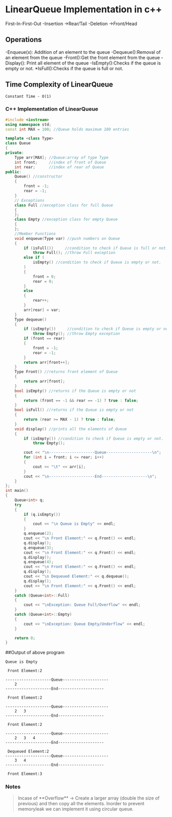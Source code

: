# LinearQueue Implementation in c++

First-In-First-Out
-Insertion ->Rear/Tail
-Deletion ->Front/Head

## Operations

-Enqueue(x): Addition of an element to the queue
-Dequeue():Removal of an element from the queue
-Front():Get the front element from the queue
-Display(): Print all element of the queue
-IsEmpty():Checks if the queue is empty or not.
\*IsFull():Checks if the queue is full or not.

## Time Complexity of LinearQueue

> <p>

    Constant Time - O(1)

</p>

### C++ Implementation of LinearQueue

```c++
#include <iostream>
using namespace std;
const int MAX = 100; //Queue holds maximum 100 entries

template <class Type>
class Queue
{
private:
    Type arr[MAX]; //Queue:array of type Type
    int front;     //index of front of Queue
    int rear;      //index of rear of Queue
public:
    Queue() //constructor
    {
        front = -1;
        rear = -1;
    }
    // Exceptions
    class Full //exception class for full Queue
    {
    };
    class Empty //exception class for empty Queue
    {
    };
    //Member Functions
    void enqueue(Type var) //push numbers on Queue
    {
        if (isFull())     //condition to check if Queue is full or not.
            throw Full(); //throw Full exception
        else if (
            isEmpty() //condition to check if Queue is empty or not.
        )
        {
            front = 0;
            rear = 0;
        }
        else
        {
            rear++;
        }
        arr[rear] = var;
    }
    Type dequeue()
    {
        if (isEmpty())     //condition to check if Queue is empty or not.
            throw Empty(); //throw Empty exception
        if (front == rear)
        {
            front = -1;
            rear = -1;
        }
        return arr[front++];
    }
    Type Front() //returns front element of Queue
    {
        return arr[front];
    }
    bool isEmpty() //returns if the Queue is empty or not
    {
        return (front == -1 && rear == -1) ? true : false;
    }
    bool isFull() //returns if the Queue is empty or not
    {
        return (rear >= MAX - 1) ? true : false;
    }
    void display() //prints all the elements of Queue
    {
        if (isEmpty()) //condition to check if Queue is empty or not.
            throw Empty();

        cout << "\n--------------------Queue--------------------\n";
        for (int i = front; i <= rear; i++)
        {
            cout << "\t" << arr[i];
        }
        cout << "\n--------------------End--------------------\n";
    }
};
int main()
{
    Queue<int> q;
    try
    {
        if (q.isEmpty())
        {
            cout << "\n Queue is Empty" << endl;
        }
        q.enqueue(2);
        cout << "\n Front Element:" << q.Front() << endl;
        q.display();
        q.enqueue(3);
        cout << "\n Front Element:" << q.Front() << endl;
        q.display();
        q.enqueue(4);
        cout << "\n Front Element:" << q.Front() << endl;
        q.display();
        cout << "\n Dequeued Element:" << q.dequeue();
        q.display();
        cout << "\n Front Element:" << q.Front() << endl;
    }
    catch (Queue<int>::Full)
    {
        cout << "\nException: Queue Full/Overflow" << endl;
    }
    catch (Queue<int>::Empty)
    {
        cout << "\nException: Queue Empty/Underflow" << endl;
    }

    return 0;
}


```

##Output of above program

```
Queue is Empty

 Front Element:2

--------------------Queue--------------------
	2
--------------------End--------------------

 Front Element:2

--------------------Queue--------------------
	2	3
--------------------End--------------------

 Front Element:2

--------------------Queue--------------------
	2	3	4
--------------------End--------------------

 Dequeued Element:2
--------------------Queue--------------------
	3	4
--------------------End--------------------

 Front Element:3
```

### Notes

> <p>
> Incase of **Overflow** -> Create a larger array (double the size of previous) and then copy all the elements.
> Inorder to prevent memoryleak we can implement it using circular queue.

</p>

